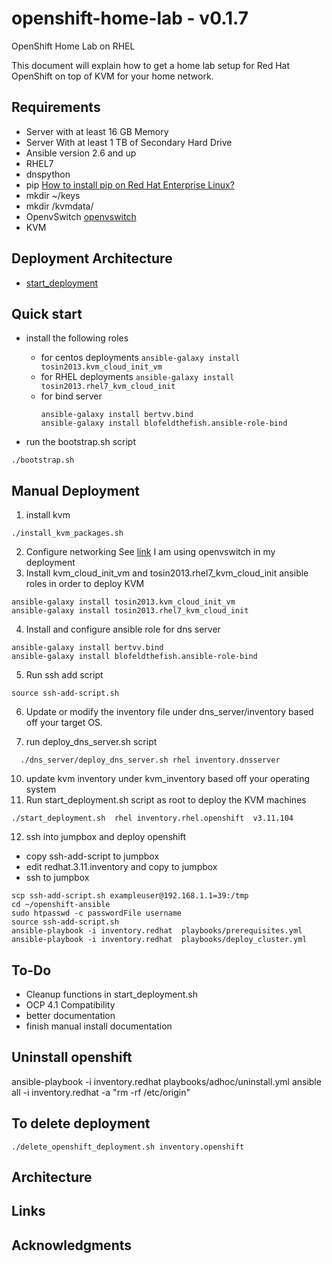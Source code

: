 # openshift-home-lab - v0.1.7
OpenShift Home Lab on RHEL

This document will explain how to get a home lab setup for Red Hat OpenShift on top of KVM for your home network.

## Requirements
* Server with at least 16 GB Memory
* Server With at least 1 TB of Secondary Hard Drive
* Ansible version 2.6 and up
* RHEL7
* dnspython
* pip [How to install pip on Red Hat Enterprise Linux?](https://access.redhat.com/solutions/1519803)
* mkdir ~/keys
* mkdir /kvmdata/
* OpenvSwitch  [openvswitch](https://www.linuxtechi.com/install-use-openvswitch-kvm-centos-7-rhel-7/)
* KVM

## Deployment Architecture
* [start_deployment](architecture/start_deployment_arch_diagram.png)

## Quick start
* install the following roles
  - for centos deployments ```ansible-galaxy install tosin2013.kvm_cloud_init_vm```
  - for RHEL deployments ```ansible-galaxy install tosin2013.rhel7_kvm_cloud_init```
  - for bind server
    ```
    ansible-galaxy install bertvv.bind
    ansible-galaxy install blofeldthefish.ansible-role-bind
    ```

* run the bootstrap.sh script
```
./bootstrap.sh
```

## Manual Deployment

1. install kvm
```
./install_kvm_packages.sh
```
2. Configure networking See [link](https://www.linux-kvm.org/page/Networking#Public_Bridge) I am using openvswitch in my deployment
3. Install  kvm_cloud_init_vm  and tosin2013.rhel7_kvm_cloud_init ansible roles in order to deploy KVM
```
ansible-galaxy install tosin2013.kvm_cloud_init_vm
ansible-galaxy install tosin2013.rhel7_kvm_cloud_init
```
4. Install and configure ansible role for  dns server
```
ansible-galaxy install bertvv.bind
ansible-galaxy install blofeldthefish.ansible-role-bind  
```
5. Run ssh add script
```
source ssh-add-script.sh
```
6. Update or modify the inventory file under dns_server/inventory based off your target OS.

7. run  deploy_dns_server.sh script
```
  ./dns_server/deploy_dns_server.sh rhel inventory.dnsserver
```

10. update kvm inventory under kvm_inventory based off your operating system
11. Run start_deployment.sh script as root to deploy the KVM machines
```
./start_deployment.sh  rhel inventory.rhel.openshift  v3.11.104
```

12. ssh into jumpbox and deploy openshift
  - copy ssh-add-script to jumpbox
  - edit redhat.3.11.inventory and copy to jumpbox
  - ssh to jumpbox
```
scp ssh-add-script.sh exampleuser@192.168.1.1=39:/tmp
cd ~/openshift-ansible
sudo htpasswd -c passwordFile username
source ssh-add-script.sh
ansible-playbook -i inventory.redhat  playbooks/prerequisites.yml
ansible-playbook -i inventory.redhat  playbooks/deploy_cluster.yml
```

## To-Do
* Cleanup functions in start_deployment.sh
* OCP 4.1 Compatibility
* better documentation
* finish manual install documentation


## Uninstall openshift
ansible-playbook -i inventory.redhat  playbooks/adhoc/uninstall.yml
ansible all -i inventory.redhat -a "rm -rf /etc/origin"

## To delete deployment
```
./delete_openshift_deployment.sh inventory.openshift
```

## Architecture

## Links

## Acknowledgments

